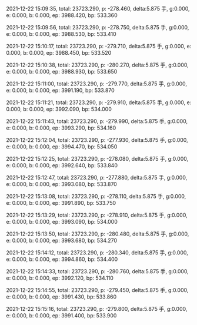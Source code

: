 2021-12-22 15:09:35, total: 23723.290, p: -278.460, delta:5.875 手, g:0.000, e: 0.000, b: 0.000, ep: 3988.420, bp: 533.360

2021-12-22 15:09:56, total: 23723.290, p: -278.750, delta:5.875 手, g:0.000, e: 0.000, b: 0.000, ep: 3988.530, bp: 533.410

2021-12-22 15:10:17, total: 23723.290, p: -279.710, delta:5.875 手, g:0.000, e: 0.000, b: 0.000, ep: 3988.450, bp: 533.520

2021-12-22 15:10:38, total: 23723.290, p: -280.270, delta:5.875 手, g:0.000, e: 0.000, b: 0.000, ep: 3988.930, bp: 533.650

2021-12-22 15:11:00, total: 23723.290, p: -279.770, delta:5.875 手, g:0.000, e: 0.000, b: 0.000, ep: 3991.190, bp: 533.870

2021-12-22 15:11:21, total: 23723.290, p: -279.910, delta:5.875 手, g:0.000, e: 0.000, b: 0.000, ep: 3992.090, bp: 534.000

2021-12-22 15:11:43, total: 23723.290, p: -279.990, delta:5.875 手, g:0.000, e: 0.000, b: 0.000, ep: 3993.290, bp: 534.160

2021-12-22 15:12:04, total: 23723.290, p: -277.930, delta:5.875 手, g:0.000, e: 0.000, b: 0.000, ep: 3994.470, bp: 534.050

2021-12-22 15:12:25, total: 23723.290, p: -278.080, delta:5.875 手, g:0.000, e: 0.000, b: 0.000, ep: 3992.640, bp: 533.840

2021-12-22 15:12:47, total: 23723.290, p: -277.880, delta:5.875 手, g:0.000, e: 0.000, b: 0.000, ep: 3993.080, bp: 533.870

2021-12-22 15:13:08, total: 23723.290, p: -278.110, delta:5.875 手, g:0.000, e: 0.000, b: 0.000, ep: 3991.890, bp: 533.750

2021-12-22 15:13:29, total: 23723.290, p: -278.910, delta:5.875 手, g:0.000, e: 0.000, b: 0.000, ep: 3993.090, bp: 534.000

2021-12-22 15:13:50, total: 23723.290, p: -280.480, delta:5.875 手, g:0.000, e: 0.000, b: 0.000, ep: 3993.680, bp: 534.270

2021-12-22 15:14:12, total: 23723.290, p: -280.340, delta:5.875 手, g:0.000, e: 0.000, b: 0.000, ep: 3994.860, bp: 534.400

2021-12-22 15:14:33, total: 23723.290, p: -280.760, delta:5.875 手, g:0.000, e: 0.000, b: 0.000, ep: 3992.120, bp: 534.110

2021-12-22 15:14:55, total: 23723.290, p: -279.450, delta:5.875 手, g:0.000, e: 0.000, b: 0.000, ep: 3991.430, bp: 533.860

2021-12-22 15:15:16, total: 23723.290, p: -279.800, delta:5.875 手, g:0.000, e: 0.000, b: 0.000, ep: 3991.400, bp: 533.900